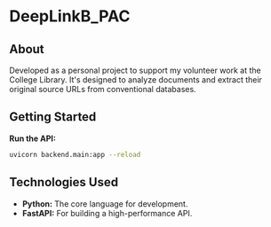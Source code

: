 # DeepLinkB_PAC

## About
Developed as a personal project to support my volunteer work at the College Library. It's designed to analyze documents and extract their original source URLs from conventional databases.

## Getting Started
**Run the API:**
```bash
uvicorn backend.main:app --reload
```

## Technologies Used

* **Python:** The core language for development.
* **FastAPI:** For building a high-performance API.